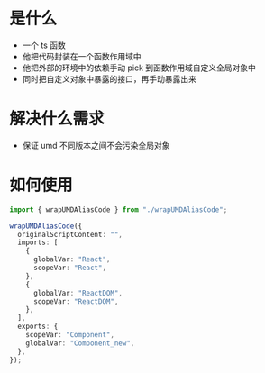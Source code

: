 # 是什么

- 一个 ts 函数
- 他把代码封装在一个函数作用域中
- 他把外部的环境中的依赖手动 pick 到函数作用域自定义全局对象中
- 同时把自定义对象中暴露的接口，再手动暴露出来

# 解决什么需求

- 保证 umd 不同版本之间不会污染全局对象

# 如何使用

```ts
import { wrapUMDAliasCode } from "./wrapUMDAliasCode";

wrapUMDAliasCode({
  originalScriptContent: "",
  imports: [
    {
      globalVar: "React",
      scopeVar: "React",
    },
    {
      globalVar: "ReactDOM",
      scopeVar: "ReactDOM",
    },
  ],
  exports: {
    scopeVar: "Component",
    globalVar: "Component_new",
  },
});
```
